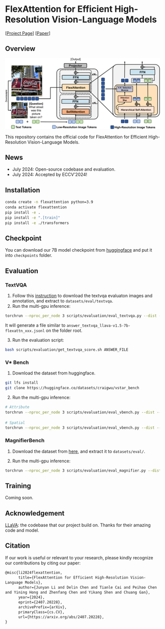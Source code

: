 # FlexAttention for Efficient High-Resolution Vision-Language Models

[[Project Page](https://vis-www.cs.umass.edu/flexattention/)] [[Paper](https://arxiv.org/pdf/2407.20228)]

## Overview

![overview](assets/overview.jpg)

This repository contains the official code for FlexAttention for Efficient High-Resolution Vision-Language Models.

## News

* July 2024: Open-source codebase and evaluation.
* July 2024: Accepted by ECCV'2024!

## Installation

```bash
conda create -n flexattention python=3.9
conda activate flexattention
pip install -e .
pip install -e ".[train]"
pip install -e ./transformers
```

## Checkpoint

You can download our 7B model checkpoint from [huggingface]() and put it into `checkpoints` folder.

## Evaluation

### TextVQA

1. Follow this [instruction](https://github.com/haotian-liu/LLaVA/blob/main/docs/Evaluation.md#textvqa) to download the textvqa evaluaton images and annotation, and extract to `datasets/eval/textvqa`.
2. Run the multi-gpu inference:
```bash
torchrun --nproc_per_node 3 scripts/evaluation/eval_textvqa.py --dist --model-path checkpoints/llava-v1.5-7b-flexattn --id llava-v1.5-7b-flexattn
```
It will generate a file similar to `answer_textvqa_llava-v1.5-7b-flexattn_xxx.jsonl` on the folder root.

3. Run the evaluation script:
```bash
bash scripts/evaluation/get_textvqa_score.sh ANSWER_FILE
```

### V* Bench

1. Download the dataset from huggingface.

```bash
git lfs install
git clone https://huggingface.co/datasets/craigwu/vstar_bench
```

2. Run the multi-gpu inference:
```bash
# Attribute
torchrun --nproc_per_node 3 scripts/evaluation/eval_vbench.py --dist --model-path checkpoints/llava-v1.5-7b-flexattn --id llava-v1.5-7b-flexattn --subset direct_attributes

# Spatial
torchrun --nproc_per_node 3 scripts/evaluation/eval_vbench.py --dist --model-path checkpoints/llava-v1.5-7b-flexattn --id llava-v1.5-7b-flexattn --subset relative_position
```

### MagnifierBench

1. Download the dataset from [here](https://drive.google.com/file/d/1DE5PBkhHMdVNOpDg6GtfzO73ZFrK9ltZ/view?usp=sharing), and extract it to `datasets/eval/`.

2. Run the multi-gpu inference:
```bash
torchrun --nproc_per_node 3 scripts/evaluation/eval_magnifier.py --dist --model-path checkpoints/llava-v1.5-7b-flexattn --id llava-v1.5-7b-flexattn
```


## Training

Coming soon.

## Acknowledgement

[LLaVA](https://github.com/haotian-liu/LLaVA): the codebase that our project build on. Thanks for their amazing code and model.

## Citation

If our work is useful or relevant to your research, please kindly recognize our contributions by citing our paper:

```
@misc{li2024flexattention,
      title={FlexAttention for Efficient High-Resolution Vision-Language Models}, 
      author={Junyan Li and Delin Chen and Tianle Cai and Peihao Chen and Yining Hong and Zhenfang Chen and Yikang Shen and Chuang Gan},
      year={2024},
      eprint={2407.20228},
      archivePrefix={arXiv},
      primaryClass={cs.CV},
      url={https://arxiv.org/abs/2407.20228}, 
}
```
